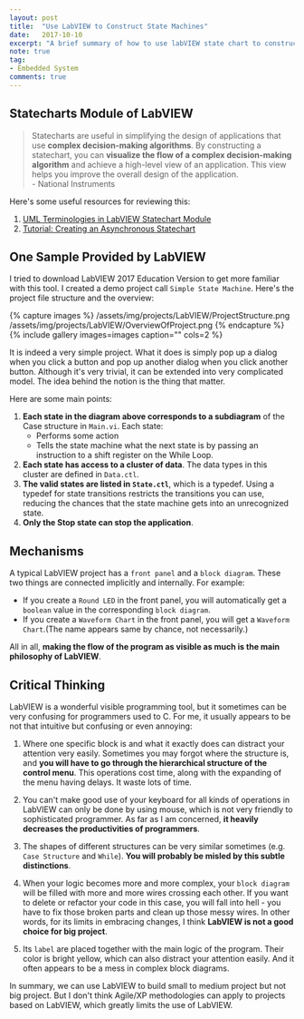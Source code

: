 ```yaml
---
layout: post
title:  "Use LabVIEW to Construct State Machines"
date:   2017-10-10
excerpt: "A brief summary of how to use labVIEW state chart to construct state machines..."
note: true
tag:
- Embedded System
comments: true
---	
```


## Statecharts Module of LabVIEW
> Statecharts are useful in simplifying the design of applications that use **complex decision-making algorithms**. By constructing a statechart, you can **visualize the flow of a complex decision-making algorithm** and achieve a high-level view of an application. This view helps you improve the overall design of the application. <br> - National Instruments


Here's some useful resources for reviewing this:

1. [UML Terminologies in LabVIEW Statechart Module](http://www.ni.com/white-paper/7413/en/)
2. [Tutorial: Creating an Asynchronous Statechart](http://zone.ni.com/reference/en-XX/help/372103D-01/lvschowto/sc_h_gs/)

## One Sample Provided by LabVIEW
I tried to download LabVIEW 2017 Education Version to get more familiar with this tool.
I created a demo project call `Simple State Machine`.
Here's the project file structure and the overview:

{% capture images %}
/assets/img/projects/LabVIEW/ProjectStructure.png
/assets/img/projects/LabVIEW/OverviewOfProject.png
{% endcapture %}
{% include gallery images=images caption="" cols=2 %}

It is indeed a very simple project. What it does is simply pop up a dialog when you click a button and pop up another dialog when you click another button. Although it's very trivial, it can be extended into very complicated model. The idea behind the notion is the thing that matter.

Here are some main points:

1. **Each state in the diagram above corresponds to a subdiagram** of the Case structure in `Main.vi`. Each state:
	* Performs some action
	* Tells the state machine what the next state is by passing an instruction to a shift register on the While Loop.
2. **Each state has access to a cluster of data**. The data types in this cluster are defined in `Data.ctl`.
3. **The valid states are listed in `State.ctl`**, which is a typedef. Using a typedef for state transitions restricts the transitions you can use, reducing the chances that the state machine gets into an unrecognized state.
4. **Only the Stop state can stop the application**.

## Mechanisms
A typical LabVIEW project has a `front panel` and a `block diagram`. These two things are connected implicitly and internally. For example:

* If you create a `Round LED` in the front panel, you will automatically get a `boolean` value in the corresponding `block diagram`. 
* If you create a `Waveform Chart` in the front panel, you will get a `Waveform Chart`.(The name appears same by chance, not necessarily.)

All in all, **making the flow of the program as visible as much is the main philosophy of LabVIEW**.

## Critical Thinking
LabVIEW is a wonderful visible programming tool, but it sometimes can be very confusing for programmers used to C. For me, it usually appears to be not that intuitive but confusing or even annoying:

1. Where one specific block is and what it exactly does can distract your attention very easily. Sometimes you may forgot where the structure is, and **you will have to go through the hierarchical structure of the control menu**. This operations cost time, along with the expanding of the menu having delays. It waste lots of time.

2. You can't make good use of your keyboard for all kinds of operations in LabVIEW can only be done by using mouse, which is not very friendly to sophisticated programmer. As far as I am concerned, **it heavily decreases the productivities of programmers**.

3. The shapes of different structures can be very similar sometimes (e.g. `Case Structure` and `While`). **You will probably be misled by this subtle distinctions**.

4. When your logic becomes more and more complex, your `block diagram` will be filled with more and more wires crossing each other. If you want to delete or refactor your code in this case, you will fall into hell - you have to fix those broken parts and clean up those messy wires. In other words, for its limits in embracing changes, I think **LabVIEW is not a good choice for big project**.

5. Its `label` are placed together with the main logic of the program. Their color is bright yellow, which can also distract your attention easily. And it often appears to be a mess in complex block diagrams.

In summary, we can use LabVIEW to build small to medium project but not big project. But I don't think Agile/XP methodologies can apply to projects based on LabVIEW, which greatly limits the use of LabVIEW.